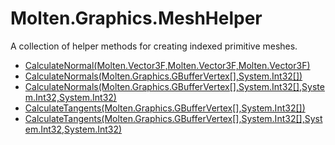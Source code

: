 ﻿  
# Molten.Graphics.MeshHelper
A collection of helper methods for creating indexed primitive meshes.
  
*  [CalculateNormal(Molten.Vector3F,Molten.Vector3F,Molten.Vector3F)](docs/Molten.Render/Molten/Graphics/MeshHelper/CalculateNormal.md)  
*  [CalculateNormals(Molten.Graphics.GBufferVertex[],System.Int32[])](docs/Molten.Render/Molten/Graphics/MeshHelper/CalculateNormals.md)  
*  [CalculateNormals(Molten.Graphics.GBufferVertex[],System.Int32[],System.Int32,System.Int32)](docs/Molten.Render/Molten/Graphics/MeshHelper/CalculateNormals.md)  
*  [CalculateTangents(Molten.Graphics.GBufferVertex[],System.Int32[])](docs/Molten.Render/Molten/Graphics/MeshHelper/CalculateTangents.md)  
*  [CalculateTangents(Molten.Graphics.GBufferVertex[],System.Int32[],System.Int32,System.Int32)](docs/Molten.Render/Molten/Graphics/MeshHelper/CalculateTangents.md)